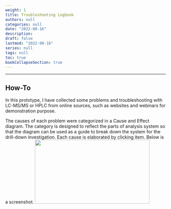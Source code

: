 ```yaml
---
weight: 1
title: Troubleshooting Logbook
authors: null
categories: null
date: "2022-08-16"
description: 
draft: false
lastmod: "2022-08-16"
series: null
tags: null
toc: true
bookCollapseSection: true
---
```


<!--more-->
---

## How-To

In this prototype, I have collected some problems and troubleshooting with LC-MS/MS or HPLC from online sources, such as websites and webinars for demonstration purpose.  

The causes of each problem were categorized in a Cause and Effect diagram.  The category is designed to reflect the parts of analysis system so that the diagram can be used as a guide to break down the system for the drill-down investigation.  Each cause is elaborated by clicking item. Below is a screenshot.
<img width ="360" height= "200" src = "/docs/images/Screenshot 2022-08-25 161727.png"/>